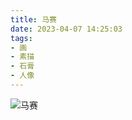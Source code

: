 ```yaml
---
title: 马赛
date: 2023-04-07 14:25:03
tags:
- 画
- 素描
- 石膏
- 人像
---
```


![马赛](86F9BF2F-1E8E-4105-836A-446F51F19A2B_1_102_o.jpg)